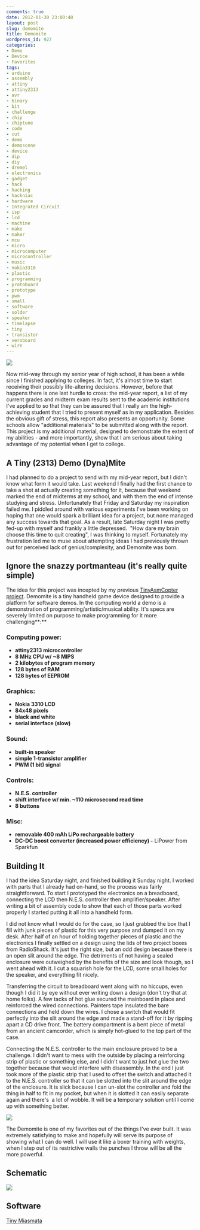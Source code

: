 ```yaml
---
comments: true
date: 2012-01-30 23:00:48
layout: post
slug: demomite
title: Demomite
wordpress_id: 927
categories:
- Demo
- Device
- Favorites
tags:
- arduino
- assembly
- attiny
- attiny2313
- avr
- binary
- bit
- challenge
- chip
- chiptune
- code
- cut
- demo
- demoscene
- device
- dip
- diy
- dremel
- electronics
- gadget
- hack
- hacking
- hackniac
- hardware
- Integrated Circuit
- isp
- lcd
- machine
- make
- maker
- mcu
- micro
- microcomputer
- microcontroller
- music
- nokia3310
- plastic
- programming
- protoboard
- prototype
- pwm
- small
- software
- solder
- speaker
- timelapse
- tiny
- transistor
- veroboard
- wire
---
```


[![](http://www.hackniac.com/blog/wp-content/uploads/2012/01/demomite_lores_full.jpg)](http://www.hackniac.com/blog/wp-content/uploads/2012/01/demomite_lores_full.jpg)

Now mid-way through my senior year of high school, it has been a while since I finished applying to colleges. In fact, it's almost time to start receiving their possibly life-altering decisions. However, before that happens there is one last hurdle to cross: the mid-year report, a list of my current grades and midterm exam results sent to the academic institutions I've applied to so that they can be assured that I really am the high-achieving student that I tried to present myself as in my application. Besides the obvious gift of stress, this report also presents an opportunity. Some schools allow "additional materials" to be submitted along with the report. This project is my additional material, designed to demonstrate the extent of my abilities - and more importantly, show that I am serious about taking advantage of my potential when I get to college.

<!--more-->

A Tiny (2313) Demo (Dyna)Mite
-----------------------------

I had planned to do a project to send with my mid-year report, but I didn't know what form it would take. Last weekend I finally had the first chance to take a shot at actually creating something for it, because that weekend marked the end of midterms at my school, and with them the end of intense studying and stress. Unfortunately that Friday and Saturday my inspiration failed me. I piddled around with various experiments I've been working on hoping that one would spark a brilliant idea for a project, but none managed any success towards that goal. As a result, late Saturday night I was pretty fed-up with myself and frankly a little depressed.  "How dare my brain choose this time to quit creating", I was thinking to myself. Fortunately my frustration led me to muse about attempting ideas I had previously thrown out for perceived lack of genius/complexity, and Demomite was born.


Ignore the snazzy portmanteau (it's really quite simple)
--------------------------------------------------------

The idea for this project was incepted by my previous [TinyAsmCopter project](http://www.hackniac.com/posts/tiny-asm-copter.html). Demomite is a tiny handheld game device designed to provide a platform for software demos. In the computing world a demo is a demonstration of programming/artistic/musical ability. It's specs are severely limited on purpose to make programming for it more challenging**:**


### Computing power:

* **attiny2313 microcontroller**
* **8 MHz CPU w/ ~8 MIPS**
* **2 kilobytes of program memory**
* **128 bytes of RAM**
* **128 bytes of EEPROM**


### Graphics:

* **Nokia 3310 LCD**
* **84x48 pixels**
* **black and white**
* **serial interface (slow)**


### Sound:

* **built-in speaker**
* **simple 1-transistor amplifier**
* **PWM (1 bit) signal**


### Controls:
	
* **N.E.S. controller**
* **shift interface w/ min. ~110 microsecond read time**
* **8 buttons**


### Misc:
	
* **removable 400 mAh LiPo rechargeable battery**
* **DC-DC boost converter (increased power efficiency) -** LiPower from Sparkfun


Building It
-----------

I had the idea Saturday night, and finished building it Sunday night. I worked with parts that I already had on-hand, so the process was fairly straightforward. To start I prototyped the electronics on a breadboard, connecting the LCD then N.E.S. controller then amplifier/speaker. After writing a bit of assembly code to show that each of those parts worked properly I started putting it all into a handheld form.

I did not know what I would do for the case, so I just grabbed the box that I fill with junk pieces of plastic for this very purpose and dumped it on my desk. After half of an hour of holding together pieces of plastic and the electronics I finally settled on a design using the lids of two project boxes from RadioShack. It's just the right size, but an odd design because there is an open slit around the edge. The detriments of not having a sealed enclosure were outweighed by the benefits of the size and look though, so I went ahead with it. I cut a squarish hole for the LCD, some small holes for the speaker, and everything fit nicely.

Transferring the circuit to breadboard went along with no hiccups, even though I did it by eye without ever writing down a design (don't try that at home folks). A few tacks of hot glue secured the mainboard in place and reinforced the wired connections. Painters tape insulated the bare connections and held down the wires. I chose a switch that would fit perfectly into the slit around the edge and made a stand-off for it by ripping apart a CD drive front. The battery compartment is a bent piece of metal from an ancient camcorder, which is simply hot-glued to the top part of the case.

Connecting the N.E.S. controller to the main enclosure proved to be a challenge. I didn't want to mess with the outside by placing a reinforcing strip of plastic or something else, and I didn't want to just hot glue the two together because that would interfere with disassembly. In the end I just took more of the plastic strip that I used to offset the switch and attached it to the N.E.S. controller so that it can be slotted into the slit around the edge of the enclosure. It is slick because I can un-slot the controller and fold the thing in half to fit in my pocket, but when it is slotted it can easily separate again and there's  a lot of wobble. It will be a temporary solution until I come up with something better.

[![](http://www.hackniac.com/blog/wp-content/uploads/2012/01/demomite_guts_lores.jpg)](http://www.hackniac.com/blog/wp-content/uploads/2012/01/demomite_guts_lores.jpg)

The Demomite is one of my favorites out of the things I've ever built. It was extremely satisfying to make and hopefully will serve its purpose of showing what I can do well. I will use it like a boxer training with weights, when I step out of its restrictive walls the punches I throw will be all the more powerful.


Schematic
---------

[![](http://www.hackniac.com/blog/wp-content/uploads/2012/01/schematic-300x221.jpg)](http://www.hackniac.com/blog/wp-content/uploads/2012/01/schematic.jpg)


Software
--------

[Tiny Miasmata](http://www.hackniac.com/blog/2012/02/01/tiny-miasmata/)
